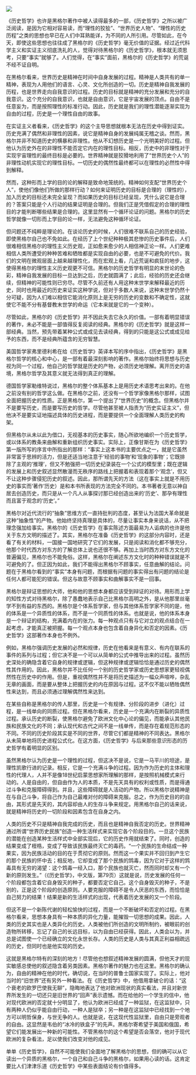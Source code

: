 ![](https://mmbiz.qpic.cn/mmbiz_jpg/l26na1AR7xFCRxyPd5R6iaBPonX7IyY6zDicPFvM5zAcRhAWAgDLH3k2ChdHghias6D0RJWIPb69MvHK3uhFY7V6Q/0?wx_fmt=jpeg)

《历史哲学》也许是黑格尔著作中被人读得最多的一部，《历史哲学》之所以被广泛阅读，是因为它相对容易读，而“理性的狡狯”、“世界历史人物”、“理性的历史历程”之类的思想也早已在人们中耳熟能详，为不同的人所引用。尽管如此，在今天，即使这些思想也往往成了黑格尔的《历史哲学》毫无价值的证据。经过近代科学主义和实证主义彻底洗礼的人，觉得对待黑格尔的《历史哲学》，根本就无须思考，只要“事实”就够了。人们觉得，在“事实”面前，黑格尔的《历史哲学》的荒诞不经不证自明。  

在黑格尔看来，世界历史是精神在时间中自身发展的过程。精神是人类共有的单一精神，表现为人用他们的语言、心灵、文化所创造的一切。历史是精神自我发展的历程，也是世界走向自我意识的过程。历史的目标就是精神的充分发展和充分的自我意识。这个充分的自我意识，也就是自由意识，它是宇宙发展的顶点。自由不是任意妄为，而是按照理性的标准行动。因此，历史就是我们的理性潜能逐渐实现为自由的过程，历史是一个理性自由的故事。

在实证主义者看来，《历史哲学》的这个主导思想就根本无法在历史中得到证实。历史充满了偶然和非理性的因素，说它是精神自身的发展纯属无稽之谈。然而，黑格尔并非不知道历史的横暴和非理性。他从不幻想历史是一个光明美好的过程。但他认为历史外在的非理性不能否定它内在的理性目标。相反，历史中的非理性对于实现宇宙理性的最终目标是必要的。世界精神就是狡猾地利用了“世界历史个人”的非理性动机实现它的理性目标。一切历史的偶然性最终都可以在理性的必然性中得到解释。

然而，这种形而上学的目的论的解释是致命地笼统的。精神如何支配“世界历史个人”，使他们像他们所做的那样行动？如何来证明历史的目标是合理的（理性的），加入历史的目标还未完全呈现？而如果历史的目标已经呈现，凭什么说它是合理的？答案只能是个人行动的结果证明是合理的。但我们正是凭借假定的合理的理性目的才能判断哪些结果是合理的。这里显然有一个循环论证的问题。黑格尔的历史哲学就像一切形而上学目的论一样，无法避免这种循环论证。

但问题还不纯粹是理论的。在谈论历史的时候，人们很难不联系自己的历史经验，即使黑格尔自己也不免如此。在经历了上个世纪种种极其悲惨的历史事件后，人们很难相信黑格尔的理性主义历史观，正如愈来愈少的人相信神正论一样。人们更难相信人类所遭受的种种苦难和牺牲都是实现自由的必要，也是不可避免的代价。我们的文明在微观层面上越来越理性化，而在宏观上看，几近荒诞和疯狂的地步，这使得黑格尔的理性主义历史观更不可信。黑格尔的历史哲学有明显的末世论的色彩，精神自我发展的目标一旦达到之后，历史就圆满了；此后，经验的历史还会继续，但精神的可能性则已穷尽。尽管不久前还有人用这种末世学来解释最近的历史，同时也用最近的历史来证实这种学说，但对于多数人来说，这种末世学仍然十分可疑，因为人们难以相信它能消化原则上是无穷的历史的变数和不确定性，这就使它不能不分有基督教末世学的命运（它本来就是它的一个变种）。

尽管如此，黑格尔的《历史哲学》并不因此失去它永久的价值。一部有着明显错误的著作，未必不能是一部值得反复阅读的经典。黑格尔的《历史哲学》就是这样一部经典。当然，预先带着某种公式或成见去读经典，得到的只能是这公式或成见给予的东西，而不是经典所蕴含的无穷智慧。

美国哲学家弗里德利希在给《历史哲学》英译本写的序中指出，《历史哲学》是黑格尔哲学的核心和中心，是一部有着最深刻影响的著作。黑格尔始终将思想与历史视为同一个过程，他自己的哲学就是历史的产物，必须历史地理解。离开历史的语境，黑格尔哲学及其意义就无法得到真正的理解。

德国哲学家勒维特说过，黑格尔的整个体系基本上是用历史术语思考出来的。在他之前没有别的哲学这么做。在黑格尔之前，还没有一个哲学家像黑格尔那样，试图全面把握历史的性质。正是黑格尔，第一个提出了“世界历史”的概念。但黑格尔并不是要写历史，而是要写历史的哲学。尽管他甚至被人指责为“历史实证主义”，但他决不是要实证地描述具体的历史进程，而是要提供一个全面理解人类历史的构架。

但黑格尔从未以此为借口，无视基本的历史事实，随心所欲地编织一个历史哲学，或以体系的教条来曲解和重新组织历史事实。实际上，正像甘斯在为《历史哲学》第一版所写的序言中所指出的那样：“事实上这本书的主要优点之一，就是它虽然非常富于思辨的活力，但是还适当地注意于‘经验的事物’和‘现象的事物’；它既排除了主观的‘推理’，但又不勉强把一切历史纪录装在一个公式的模型里；既在逻辑的发展上和历史叙述显然散漫而无秩序的路线上把握着和表现着那个‘观念’，但又不让这种步骤侵犯历史的叙述。因此，那所谓先天的方法（这在事实上就是不用历史的事实而‘著作’历史）是和本书所表现的方法完全不同的。本书著者无意以神自居去创造历史，而只是从一个凡人从事探讨那已经创造出来的‘历史’、那孕有理性而且富于观念的‘历史’。”

黑格尔对近代流行的“抽象”思维方式一直持批判的态度，甚至认为法国大革命就是这种“抽象性”的产物。他始终坚持真理是具体的，尽量让事实本身来说话，从不把理念强加给事实。黑格尔的《历史哲学》在事实陈述方面最易为人诟病的也许是他关于东方文明的描述了。其实，黑格尔在准备《历史哲学》的这部分内容时，还是看了有关的材料，一国接一国地研究了它们的发展，只是阅读和消化都不够充分，他那个时代西方对东方的了解总体上说也还很不够。再加上当时西方对东方文化的普遍偏见，黑格尔也不能免俗。这样，黑格尔在阐述东方文化时的种种错误就是不可避免的了。但正因为如此，我们不能得出黑格尔不顾事实，任意曲解的结论。问题在于黑格尔看到的“事实”本身有问题，而根据有问题的事实得出有问题的结论是任何人都可能犯的错误。但这与故意不顾事实和曲解事实不是一回事。

黑格尔是辩证思想的大师，他和他的思想本身都应该受到辩证的对待。用形而上学的知性方式对待黑格尔，除了愚蠢地表示自己比黑格尔高明之外，是从他那里丝毫学不到有益的东西的。黑格尔是个体系哲学家，但与其他体系哲学家不同的是，他的体系是一个异质性的体系，而不是一个同质性的体系。也就是说，他的体系本身是一个辩证的结构，充满着内在的张力。每一种观点只有与它对立的观点结合在一起考虑，才能真正被把握。每一个观点本身也包含着自身异化和否定的因素。《历史哲学》这部著作本身也不例外。

例如，黑格尔强调历史发展的必然和规律，历史在他看来是有意义、有内在联系的事件的系列与过程；但它决不是一个可以从简单的公式中推导出来的过程。虽然历史深处的确隐含着它自身的规律或逻辑，但这种规律或逻辑恰恰是通过历史的偶然性其作用的。因此，黑格尔并不比任何一个别的历史哲学家或历史思想家更轻视偶然性在历史中的作用。但是，重视偶然性并不是将历史描述为一幅众声喧哗，杂乱无章的画面，而是要从整体上把握历史的内在原因与过程。这不仅不能以牺牲偶然性来达到，而且必须通过理解偶然性来达到。

在某些自称是黑格尔的传人那里，历史是一个有规律、分阶段的进步（进化）过程，是一线单向的同质过程。但在黑格尔看来，历史是一个充满内在断裂的异质性过程。承认历史的断裂，使黑格尔避免了欧洲文化中心论的偏见，而能承认其他民族和民族文化的不同；承认现代和古代之间不是一线单传，而是存在着规范形态的不同。不同的历史阶段其实是不同的世界，尽管它们都是精神的不同表达。黑格尔从未简单地将历史进程公式化。在这方面，《历史哲学》与后来那些意识形态的历史哲学有着明显的区别。

虽然黑格尔认为历史是一个理性的过程，但这决不是说，它是一马平川的坦途，是理性凯歌行进的记录。相反，它是一个充满斗争的过程。因为作为历史的主体和理性的代理人，人并不是像18世纪启蒙思想家所理解的那样，是按照机械模式来行动的。人是自由的，但自由作为人的本质，不是先天具有的权利或性质，而是得通过斗争和克服障碍得到。并且，这些障碍就是人活动的产物。所以黑格尔说精神是在与自己斗争，将自己作为自己最难对付的障碍来克服。总之，作为历史目的的自由，其形式是先天的，其内容却由人的生存斗争来规定。用黑格尔自己的话来说，就是精神将历史的一切阶段和因素包含在自身之内。

人类的历史不只是精神自我完成的历史，而且也是精神自我否定的历史。世界精神通过所谓“世界历史民族”创造一种生活样式来实现它各个阶段目的。一旦这个民族的潜能在创造某种生活样式中全部实现后，它的历史作用就结束了。同时，创造的结果变成了桎梏，变成了导致该民族最终灭亡的毒药。“一个民族的生命结成一种果实，因为民族活动的目的在于贯彻它的原则。然而这一个果实并不回归到产生它的那个民族的怀中去；相反地，它却变成了那个民族的鸩毒，因为它对于这样的鸩毒具有无穷的渴望：这个鸩毒一经入口，那个民族也就灭亡，然而同时却又有一个新的原则发生。”（《历史哲学》，中文版，第79页）这就是说，历史发展的任何一个阶段都包含着它自身毁灭的种子，都要否定它自己。这个自身毁灭的种子，不是别的，正是这个阶段的创造原则。人要克服的障碍不是令人厌恶的东西，而恰恰是自己努力的结果！结果是新的生活样式的出现，代表着历史发展的又一个阶段。

但这不是一个新陈代谢的轻松愉快的过程，而是一个不断破坏和否定的过程。在黑格尔看来，思想本身具有一种本质的异化力量，能摧毁一切思想的成果。因此，人类的历史其实也是人类异化的历史。人类被他们所创造的文明所制约，被眼前的创造物所转移，忘记了自己的长远目标，以为自由已经获得。因此，人类会以为，并总是试图使一个已经确立的文化永世长存。人类的历史是人类与其真正利益相疏远的历史，但同时也是他实现的历史。

这就是黑格尔特有的深刻的地方！尽管他也想叙述精神发展的圆满，但他天才的现实敏感总使他的叙述隐含着另类因素。黑格尔著作的魅力也在这里。黑格尔的确认为，自由的精神在他的时代，确切说，在当时的普鲁士国家实现了。实际上，他对当时的“旧世界”还有另外一种看法。在《历史哲学》中，他借用拿破仑的话：“这个衰老的欧罗巴使我无聊”，隐晦地表达了他对欧洲现状的真实看法，并且对新世界所发生的一切还只是旧世界的“回声”表示遗憾。而在给他的一个学生的信中，他对现代欧洲的否定就十分明显了，他认为欧洲已经成了一种监狱，在这监狱中，只有两种人仍似乎能自由行动，一种人是狱卒；另一种是在这监狱中已经找到一个地方可以明哲保身，与世无争的人。也就是说，在这现代性监狱里，自由只是旁观者的自由。这显然是韦伯的“冰冷的铁盒子”的先声。黑格尔寄希望于美国和俄国，希望它们能发展出一种新的可能性。不管黑格尔的这个希望是否会落空，他对于现代欧洲的复杂看法，足以使我们改变对他的成见。

单单《历史哲学》，自然不可能使我们全面地了解黑格尔的思想，但的确可以从它读出一个异质的黑格尔，一个自己和自己斗争的黑格尔，如果用心读的话。这肯定要比人们津津乐道《历史哲学》中某些表面结论有价值得多。
